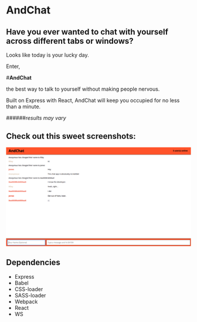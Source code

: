 AndChat
=====================

## Have you ever wanted to chat with yourself across different tabs or windows?
Looks like today is your lucky day.

Enter,

#**AndChat**

the best way to talk to yourself without making people nervous.

Built on Express with React, AndChat will keep you occupied for no less than a minute.

######*results may vary*

## Check out this **sweet** screenshots:
!["Cyber Bullying"](https://github.com/Rileygowan/react/blob/master/docs/Screen%20Shot%202017-11-02%20at%208.52.14%20PM.png?raw=true)

## Dependencies

- Express
- Babel
- CSS-loader
- SASS-loader
- Webpack
- React
- WS

